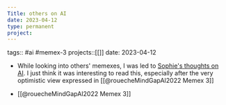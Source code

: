 ```yaml
---
Title: others on AI
date: 2023-04-12
type: permanent
project:
---
```


tags::  #ai #memex-3
projects::[[]]
date: 2023-04-12

- While looking into others' memexes, I was led to [Sophie's thoughts on AI](https://probablyanxious.github.io/hist1900-memex/Thoughts/Thoughts%20on%20AI/). I just think it was interesting to read this, especially after the very optimistic view expressed in [[@rouecheMindGapAI2022 Memex 3]]

- [[@rouecheMindGapAI2022 Memex 3]]